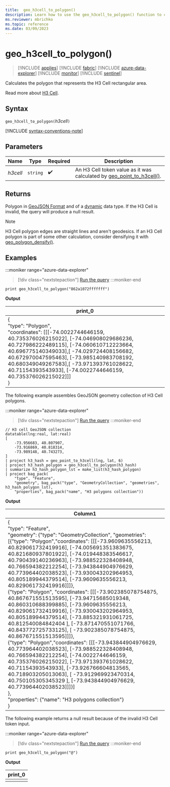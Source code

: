 ```yaml
---
title:  geo_h3cell_to_polygon()
description: Learn how to use the geo_h3cell_to_polygon() function to calculate the polygon that represents the H3 Cell rectangular area.
ms.reviewer: mbrichko
ms.topic: reference
ms.date: 03/09/2023
---
```

# geo_h3cell_to_polygon()

> [!INCLUDE [applies](../includes/applies-to-version/applies.md)] [!INCLUDE [fabric](../includes/applies-to-version/fabric.md)] [!INCLUDE [azure-data-explorer](../includes/applies-to-version/azure-data-explorer.md)] [!INCLUDE [monitor](../includes/applies-to-version/monitor.md)] [!INCLUDE [sentinel](../includes/applies-to-version/sentinel.md)]

Calculates the polygon that represents the H3 Cell rectangular area.

Read more about [H3 Cell](https://eng.uber.com/h3/).

## Syntax

`geo_h3cell_to_polygon(`*h3cell*`)`

[!INCLUDE [syntax-conventions-note](../includes/syntax-conventions-note.md)]

## Parameters

|Name|Type|Required|Description|
|--|--|--|--|
| *h3cell* | `string` |  :heavy_check_mark: | An H3 Cell token value as it was calculated by [geo_point_to_h3cell()](geo-point-to-h3cell-function.md).|

## Returns

Polygon in [GeoJSON Format](https://tools.ietf.org/html/rfc7946) and of a [dynamic](scalar-data-types/dynamic.md) data type. If the H3 Cell is invalid, the query will produce a null result.

> [!NOTE]
> H3 Cell polygon edges are straight lines and aren't geodesics. If an H3 Cell polygon is part of some other calculation, consider densifying it with [geo_polygon_densify()](geo-polygon-densify-function.md).

## Examples

:::moniker range="azure-data-explorer"
> [!div class="nextstepaction"]
> <a href="https://dataexplorer.azure.com/clusters/help/databases/Samples?query=H4sIAAAAAAAAAysoyswrUUhPzY/PME5OzcmJL8mPL8jPqUzPz9NQsjAzSjQ0MDdKgwAlTQDHS0haLgAAAA==" target="_blank">Run the query</a>
:::moniker-end

```kusto
print geo_h3cell_to_polygon("862a1072fffffff")
```

**Output**

|print_0|
|---|
|{<br>"type": "Polygon",<br>"coordinates": [[[-74.0022744646159, 40.735376026215022], [-74.046908029686236, 40.727986222489115], [-74.060610712223664, 40.696775140349033],[  -74.029724408156682, 40.672970047595463], [-73.985140983708192, 40.680349049267583],[  -73.971393761028622, 40.71154393543933], [-74.0022744646159, 40.735376026215022]]]<br>}|

The following example assembles GeoJSON geometry collection of H3 Cell polygons.

:::moniker range="azure-data-explorer"
> [!div class="nextstepaction"]
> <a href="https://dataexplorer.azure.com/clusters/help/databases/Samples?query=H4sIAAAAAAAAA22RwU6EMBCG7zzFhBMkdRcsQjHxZOIaD3rwaEzTxQngFkra7gHjw1ugYTe7tpfp/PPN/G23W3imUKGUsEP18v72CpWSEivbqj74EtbtvcRI9vW9RiEJSGHnKA4+AnDrpqCb8i7PGSWQJRuWFGVSkJOU5iwvFyllNM3OJFamGZulIqO3BSXBZ/ALg1bfbj40lDfCNPAANSo+qLa33Cre0MntZGj2QiCPryFXLsda9R5emIn2+cjXTag5dp3Q7Q9ewlwa6xp04oBctsZGF/r53L2o+SCqQzTfLrTjgCGB8AmFPWoXLmnnpUOrRyetwFq78+Lj+v5T1iMtGnf6x2DsWzsjA2q71J2a96Kbm7tP9pA5++Awjv8A8oXQEwECAAA=" target="_blank">Run the query</a>
:::moniker-end

```kusto
// H3 cell GeoJSON collection
datatable(lng:real, lat:real)
[
    -73.956683, 40.807907,
    -73.916869, 40.818314,
    -73.989148, 40.743273,
]
| project h3_hash = geo_point_to_h3cell(lng, lat, 6)
| project h3_hash_polygon = geo_h3cell_to_polygon(h3_hash)
| summarize h3_hash_polygon_lst = make_list(h3_hash_polygon)
| project bag_pack(
    "type", "Feature",
    "geometry", bag_pack("type", "GeometryCollection", "geometries", h3_hash_polygon_lst),
    "properties", bag_pack("name", "H3 polygons collection"))
```

**Output**

|Column1|
|---|
|{<br>"type": "Feature",<br>"geometry": {"type": "GeometryCollection", "geometries": [{"type": "Polygon","coordinates": [[[-73.9609635556213, 40.829061732419916], [-74.005691351383675, 40.821680937801922], [-74.019448383546617, 40.790439140236963], [-73.988522328408948, 40.766594382212254], [-73.943844904976629, 40.773964402038523], [-73.930043202964953, 40.805189944379514], [-73.9609635556213, 40.829061732419916]]]},<br>{"type": "Polygon", "coordinates": [[[-73.902385078754875, 40.867671551513595], [-73.94715685019348, 40.860310688399885], [-73.9609635556213, 40.829061732419916], [-73.930043202964953, 40.805189944379514], [-73.885321931061725, 40.812540084842404 ], [-73.871470551071766, 40.843772725733125], [ -73.902385078754875, 40.867671551513595]]]},<br>{"type": "Polygon","coordinates": [[[-73.943844904976629, 40.773964402038523], [-73.988522328408948, 40.766594382212254], [-74.0022744646159, 40.735376026215022], [-73.971393761028622, 40.71154393543933], [-73.926766604813565, 40.718903205013063], [ -73.912969923470314, 40.750105305345329 ], [-73.943844904976629, 40.773964402038523]]]}]<br>},<br>"properties": {"name": "H3 polygons collection"}<br>}|

The following example returns a null result because of the invalid H3 Cell token input.

:::moniker range="azure-data-explorer"
> [!div class="nextstepaction"]
> <a href="https://dataexplorer.azure.com/clusters/help/databases/Samples?query=H4sIAAAAAAAAAysoyswrUUhPzY/PME5OzcmJL8mPL8jPqUzPz9NQclDSBAA3CNqGIAAAAA==" target="_blank">Run the query</a>
:::moniker-end

```kusto
print geo_h3cell_to_polygon("@")
```

**Output**

|print_0|
|---|
||
